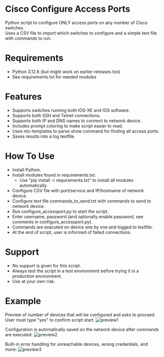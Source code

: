 # Cisco Configure Access Ports
Python script to configure ONLY access ports on any number of Cisco switches.<br> 
Uses a CSV file to import which switches to configure and a simple text file with commands to run.<br>

# Requirements
- Python 3.12.6 (but might work on earlier releases too)<br>
- See requirements.txt for needed modules<br>

# Features
- Supports switches running both IOS-XE and IOS software. 
- Supports both SSH and Telnet connections.
- Supports both IP and DNS names to connect to network device.
- Includes prompt coloring to make script easier to read.
- Uses ntc-templates to parse show command for finding all access ports.
- Saves results into a log textfile.

# How To Use
- Install Python.
- Install modules found in requirements.txt.
  - Use "pip install -r requirements.txt" to install all modules automatically.
- Configure CSV file with port/service and IP/hostname of network device.
- Configure text file commands_to_send.txt with commands to send to network device.
- Run configure_accessport.py to start the script.
- Enter username, password (and optionally enable password, see comments in configure_accessport.py).
- Commands are executed on device one by one and logged to textfile.
- At the end of script, user is informed of failed connections.

# Support
- No support is given for this script.
- Always test the script in a test environment before trying it in a production environment. 
- Use at your own risk.

# Example

Preview of number of devices that will be configured and asks to proceed.
User must type "yes" to confirm script start.
![preview1](https://github.com/user-attachments/assets/ce6e073e-10f9-490a-b96d-c22790c9fa10)

Configuration is automatically saved on the network device after commands are executed.
![preview2](https://github.com/user-attachments/assets/b6de6f86-8031-4bb0-bb88-9a7b1ed60963)

Built-in error handling for unreachable devices, wrong credentials, and more:
![preview3](https://github.com/user-attachments/assets/aaea0195-efba-4313-aa10-d64dab3c1867)



